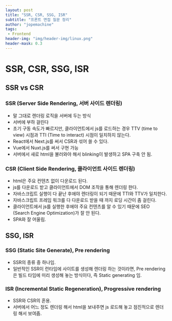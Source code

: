 ```yaml
---
layout: post
title: "SSR, CSR, SSG, ISR"
subtitle: "프론트 면접 질문 정리"
author: "jopemachine"
tags: 
 - Frontend
header-img: "img/header-img/linux.png"
header-mask: 0.3
---
```


# SSR, CSR, SSG, ISR

## SSR vs CSR

### SSR (Server Side Rendering, 서버 사이드 렌더링)

- 말 그대로 렌더링 로직을 서버에 두는 방식
- 서버에 부하 걸린다
- 초기 구동 속도가 빠르지만, 클라이언트에서 js를 로드하는 경우 TTV (time to view) 시점과 TTI (Time to interact) 시점이 일치하지 않는다. 
- React에서 Next.js를 써서 CSR과 섞어 쓸 수 있다.
- Vue에서 Nuxt.js를 써서 구현 가능
- 서버에서 새로 html을 불러와야 해서 blinking이 발생하고 SPA 구축 안 됨.

### CSR (Client Side Rendering, 클라이언트 사이드 렌더링)

- html은 주요 컨텐츠 없이 다운로드 된다. 
- js를 다운로드 받고 클라이언트에서 DOM 조작을 통해 렌더링 한다.
- 자바스크립트 실행이 다 끝난 후에야 렌더링이 되기 때문에 TTI와 TTV가 일치한다.
- 자바스크립트 프레임 워크를 다 다운로드 받을 때 까지 로딩 시간이 좀 걸린다.
- 클라이언트에서 js를 실행한 후에야 주요 컨텐츠를 알 수 있기 때문에 SEO (Search Engine Optimization)가 잘 안 된다.
- SPA와 잘 어울림.

## SSG, ISR

### SSG (Static Site Generate), Pre rendering

- SSR의 종류 중 하나임.
- 일반적인 SSR이 런타임에 사이트를 생성해 렌더링 하는 것이라면, Pre rendering은 빌드 타임에 미리 생성해 놓는 방식이다, 즉 Static generating 임.

### ISR (Incremental Static Regeneration), Progressive rendering

- SSR와 CSR의 혼용.
- 서버에서 어느 정도 렌더링 해서 html을 보내주면 js 로드해 놓고 점진적으로 렌더링 해서 보여줌.